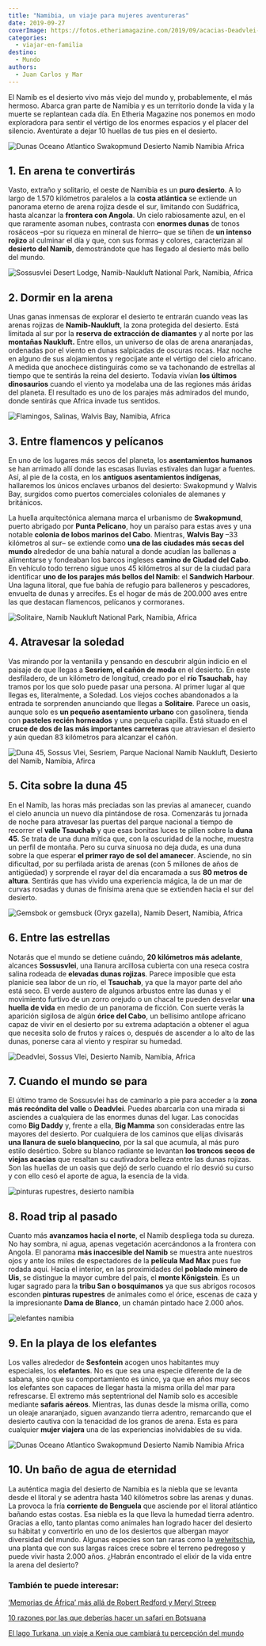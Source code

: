 ```yaml
---
title: "Namibia, un viaje para mujeres aventureras"
date: 2019-09-27
coverImage: https://fotos.etheriamagazine.com/2019/09/acacias-Deadvlei-7.jpg
categories: 
  - viajar-en-familia
destino: 
  - Mundo
authors: 
  - Juan Carlos y Mar
---
```


El Namib es el desierto vivo más viejo del mundo y, probablemente, el más hermoso. Abarca gran parte de Namibia y es un territorio donde la vida y la muerte se replantean cada día. En Etheria Magazine nos ponemos en modo exploradora para sentir el vértigo de los enormes espacios y el placer del silencio. Aventúrate a dejar 10 huellas de tus pies en el desierto.

![Dunas Oceano Atlantico Swakopmund Desierto Namib Namibia Africa](https://fotos.etheriamagazine.com/2019/09/desierto-namibia-1.jpg "Vista aérea del desierto de Namibia.")

## 1\. En arena te convertirás

Vasto, extraño y solitario, el oeste de Namibia es un **puro desierto**. A lo largo de 
1.570 kilómetros paralelos a la **costa atlántica** se extiende un panorama eterno de 
arena rojiza desde el sur, limitando con Sudáfrica, hasta alcanzar la **frontera con 
Angola**. Un cielo rabiosamente azul, en el que raramente asoman nubes, contrasta con 
**enormes dunas** de tonos rosáceos –por su riqueza en mineral de hierro– que se tiñen 
de **un intenso rojizo** al culminar el día y que, con sus formas y colores, 
caracterizan al **desierto del Namib**, demostrándote que has llegado al desierto más 
bello del mundo. 

![Sossusvlei Desert Lodge, Namib-Naukluft National Park, Namibia, Africa](https://fotos.etheriamagazine.com/2019/09/Namib-Naukluft-Park-lodge-2.jpg "Namib Naukluft Park lodge.")

## 2\. Dormir en la arena

Unas ganas inmensas de explorar el desierto te entrarán cuando veas las arenas rojizas 
de **Namib-Naukluft**, la zona protegida del desierto. Está limitada al sur por la 
**reserva de extracción de diamantes** y al norte por las **montañas Naukluft.** Entre 
ellos, un universo de olas de arena anaranjadas, ordenadas por el viento en dunas 
salpicadas de oscuras rocas. Haz noche en alguno de sus alojamientos y regocíjate ante 
el vértigo del cielo africano. A medida que anochece distinguirás como se va tachonando 
de estrellas al tiempo que te sentirás la reina del desierto. Todavía vivían **los 
últimos dinosaurios** cuando el viento ya modelaba una de las regiones más áridas del 
planeta. El resultado es uno de los parajes más admirados del mundo, donde sentirás que 
Africa invade tus sentidos. 

![Flamingos, Salinas, Walvis Bay, Namibia, Africa](https://fotos.etheriamagazine.com/2019/09/Walvis-Bay-3.jpg "Flamencos en Walvis Bay.")

## 3\. Entre flamencos y pelícanos

En uno de los lugares más secos del planeta, los **asentamientos humanos** se han 
arrimado allí donde las escasas lluvias estivales dan lugar a fuentes. Así, al pie de la 
costa, en los **antiguos asentamientos indígenas**, hallaremos los únicos enclaves 
urbanos del desierto: Swakopmund y Walvis Bay, surgidos como puertos comerciales 
coloniales de alemanes y británicos. 

La huella arquitectónica alemana marca el urbanismo de **Swakopmund**, puerto abrigado 
por **Punta Pelícano**, hoy un paraíso para estas aves y una notable **colonia de lobos 
marinos del Cabo**. Mientras, **Walvis Bay** –33 kilómetros al sur– se extiende como 
**una de las ciudades más secas del mundo** alrededor de una bahía natural a donde 
acudían las ballenas a alimentarse y fondeaban los barcos ingleses **camino de Ciudad 
del Cabo**. En vehículo todo terreno sigue unos 45 kilómetros al sur de la ciudad para 
identificar **uno de los parajes más bellos del Namib**: el **Sandwich Harbour**. Una 
laguna litoral, que fue bahía de refugio para balleneros y pescadores, envuelta de dunas 
y arrecifes. Es el hogar de más de 200.000 aves entre las que destacan flamencos, 
pelícanos y cormoranes. 

![Solitaire, Namib Naukluft National Park, Namibia, Africa](https://fotos.etheriamagazine.com/2019/09/Solitaire-village-4.jpg "Solitaire Village.")

## 4\. Atravesar la soledad

Vas mirando por la ventanilla y pensando en descubrir algún indicio en el paisaje de que 
llegas a **Sesriem, el cañón de moda** en el desierto. En este desfiladero, de un 
kilómetro de longitud, creado por el **río Tsauchab,** hay tramos por los que solo puede 
pasar una persona. Al primer lugar al que llegas es, literalmente, a Soledad. Los viejos 
coches abandonados a la entrada te sorprenden anunciando que llegas a **Solitaire**. 
Parece un oasis, aunque solo es **un pequeño asentamiento urbano** con gasolinera, 
tienda con **pasteles recién horneados** y una pequeña capilla. Está situado en el 
**cruce de dos de las más importantes carreteras** que atraviesan el desierto y aún 
quedan 83 kilómetros para alcanzar el cañón. 

![Duna 45, Sossus Vlei, Sesriem, Parque Nacional Namib Naukluft, Desierto del Namib, Namibia, Afirca](https://fotos.etheriamagazine.com/2019/09/duna-45.jpg "Duna 45.")

## 5\. Cita sobre la duna 45

En el Namib, las horas más preciadas son las previas al amanecer, cuando el cielo 
anuncia un nuevo día pintándose de rosa. Comenzarás tu jornada de noche para atravesar 
las puertas del parque nacional a tiempo de recorrer el **valle Tsauchab** y que esas 
bonitas luces te pillen sobre la **duna 45**. Se trata de una duna mítica que, con la 
oscuridad de la noche, muestra un perfil de montaña. Pero su curva sinuosa no deja duda, 
es una duna sobre la que esperar **el primer rayo de sol del amanecer**. Asciende, no 
sin dificultad, por su perfilada arista de arenas (con 5 millones de años de antigüedad) 
y sorprende el rayar del día encaramada a sus **80 metros de altura**. Sentirás que has 
vivido una experiencia mágica, la de un mar de curvas rosadas y dunas de finísima arena 
que se extienden hacia el sur del desierto. 

![Gemsbok or gemsbuck (Oryx gazella), Namib Desert, Namibia, Africa](https://fotos.etheriamagazine.com/2019/09/oryx-6.jpg "Oryx en el desierto de Namibia.")

## 6\. Entre las estrellas

Notarás que el mundo se detiene cuándo, **20 kilómetros más adelante**, alcances 
**Sossusvlei**, una llanura arcillosa cubierta con una reseca costra salina rodeada de 
**elevadas dunas rojizas**. Parece imposible que esta planicie sea labor de un río, el 
**Tsauchab**, ya que la mayor parte del año está seco. El verde austero de algunos 
arbustos entre las dunas y el movimiento furtivo de un zorro orejudo o un chacal te 
pueden desvelar **una huella de vida** en medio de un panorama de ficción. Con suerte 
verás la aparición sigilosa de algún **órice del Cabo**, un bellísimo antílope africano 
capaz de vivir en el desierto por su extrema adaptación a obtener el agua que necesita 
solo de frutos y raíces o, después de ascender a lo alto de las dunas, ponerse cara al 
viento y respirar su humedad. 

![Deadvlei, Sossus Vlei, Desierto Namib, Namibia, Africa](https://fotos.etheriamagazine.com/2019/09/acacias-Deadvlei-7.jpg "Acacias muertas en el desierto Namib.")

## 7\. Cuando el mundo se para

El último tramo de Sossusvlei has de caminarlo a pie para acceder a la **zona más 
recóndita del valle** o **Deadvlei**. Puedes abarcarla con una mirada si asciendes a 
cualquiera de las enormes dunas del lugar. Las conocidas como **Big Daddy** y, frente a 
ella, **Big Mamma** son consideradas entre las mayores del desierto. Por cualquiera de 
los caminos que elijas divisarás **una llanura de suelo blanquecino**, por la sal que 
acumula, al más puro estilo desértico. Sobre su blanco radiante se levantan **los 
troncos secos de viejas acacias** que resaltan su cautivadora belleza entre las dunas 
rojizas. Son las huellas de un oasis que dejó de serlo cuando el río desvió su curso y 
con ello cesó el aporte de agua, la esencia de la vida. 

![pinturas rupestres, desierto namibia](https://fotos.etheriamagazine.com/2019/09/pinturas-rupestres-8.jpg "Pinturas rupestres.")

## 8\. Road trip al pasado

Cuanto más **avanzamos hacia el norte**, el Namib despliega toda su dureza. No hay 
sombra, ni agua, apenas vegetación acercándonos a la frontera con Angola. El panorama 
**más inaccesible del Namib** se muestra ante nuestros ojos y ante los miles de 
espectadores de la **película Mad Max** pues fue rodada aquí. Hacia el interior, en las 
proximidades del **poblado minero de Uis**, se distingue la mayor cumbre del país, el 
**monte Königstein**. Es un lugar sagrado para la **tribu San o bosquimanos** ya que sus 
abrigos rocosos esconden **pinturas rupestres** de animales como el órice, escenas de 
caza y la impresionante **Dama de Blanco**, un chamán pintado hace 2.000 años. 

![elefantes namibia](https://fotos.etheriamagazine.com/2019/09/elefantes-9.jpg "Elefantes de Namibia.")

## 9\. En la playa de los elefantes

Los valles alrededor de **Sesfontein** acogen unos habitantes muy especiales, los 
**elefantes**. No es que sea una especie diferente de la de sabana, sino que su 
comportamiento es único, ya que en años muy secos los elefantes son capaces de llegar 
hasta la misma orilla del mar para refrescarse. El extremo más septentrional del Namib 
solo es accesible mediante **safaris aéreos**. Mientras, las dunas desde la misma 
orilla, como un oleaje anaranjado, siguen avanzando tierra adentro, remarcando que el 
desierto cautiva con la tenacidad de los granos de arena. Esta es para cualquier **mujer 
viajera** una de las experiencias inolvidables de su vida. 

![Dunas Oceano Atlantico Swakopmund Desierto Namib Namibia Africa](https://fotos.etheriamagazine.com/2019/09/costa-Esqueletos-welwitschia-10.jpg "Costa de los Esqueletos.")

## 10\. Un baño de agua de eternidad

La auténtica magia del desierto de Namibia es la niebla que se levanta desde el litoral 
y se adentra hasta 140 kilómetros sobre las arenas y dunas. La provoca la fría 
**corriente de Benguela** que asciende por el litoral atlántico bañando estas costas. 
Esa niebla es la que lleva la humedad tierra adentro. Gracias a ello, tanto plantas como 
animales han logrado hacer del desierto su hábitat y convertirlo en uno de los desiertos 
que albergan mayor diversidad del mundo. Algunas especies son tan raras como la [welwitschia](https://es.wikipedia.org/wiki/Welwitschia_mirabilis)**,** 
una planta que con sus largas raíces crece sobre el terreno pedregoso y puede vivir 
hasta 2.000 años. ¿Habrán encontrado el elixir de la vida entre la arena del desierto? 

### También te puede interesar:

[‘Memorias de África’ más allá de Robert Redford y Meryl 
Streep](https://etheriamagazine.com/2020/10/12/final-real-memorias-de-africa-baronesa-blixen-beryl-markham/) 

[10 razones por las que deberías hacer un safari en 
Botsuana](https://etheriamagazine.com/2018/11/22/botsuana-10-razones-para-sentirte-la-reina-de-africa/) 

[El lago Turkana, un viaje a Kenia que cambiará tu percepción del 
mundo](https://etheriamagazine.com/2020/02/07/viaje-a-kenia-etnias-del-lago-turkana/)
